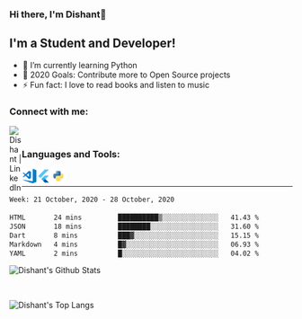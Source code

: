 ### Hi there, I'm Dishant👋

## I'm a Student and Developer!

- 🌱 I’m currently learning Python
- 🥅 2020 Goals: Contribute more to Open Source projects
- ⚡ Fun fact: I love to read books and listen to music

### Connect with me:

[<img align="left" alt="Dishant | LinkedIn" width="22px" src="https://cdn.jsdelivr.net/npm/simple-icons@v3/icons/linkedin.svg" />][linkedin]

<br />

### Languages and Tools:

[<img align="left" alt="Visual Studio Code" width="26px" src="https://raw.githubusercontent.com/github/explore/80688e429a7d4ef2fca1e82350fe8e3517d3494d/topics/visual-studio-code/visual-studio-code.png" />]()
[<img align="left" alt="Flutter" width="26px" src="https://raw.githubusercontent.com/github/explore/80688e429a7d4ef2fca1e82350fe8e3517d3494d/topics/flutter/flutter.png" />][flutter]
[<img align="left" alt="Flutter" width="26px" src="https://raw.githubusercontent.com/github/explore/80688e429a7d4ef2fca1e82350fe8e3517d3494d/topics/python/python.png" />]()
<br />

---

<!--START_SECTION:waka-->
```text
Week: 21 October, 2020 - 28 October, 2020

HTML       24 mins         ██████████▒░░░░░░░░░░░░░░   41.43 % 
JSON       18 mins         ████████░░░░░░░░░░░░░░░░░   31.60 % 
Dart       8 mins          ███▓░░░░░░░░░░░░░░░░░░░░░   15.15 % 
Markdown   4 mins          █▓░░░░░░░░░░░░░░░░░░░░░░░   06.93 % 
YAML       2 mins          █░░░░░░░░░░░░░░░░░░░░░░░░   04.02 % 
```
<!--END_SECTION:waka-->

![Dishant's Github Stats](https://github-readme-stats.vercel.app/api?username=thisis-dc4&count_private=true&show_icons=true&theme=vue)

<br />

![Dishant's Top Langs](https://github-readme-stats.vercel.app/api/top-langs/?username=thisis-dc4&theme=vue&layout=compact)


[linkedin]: https://linkedin.com/in/dishant-chaudhary-477a1119b
[flutter]: https://flutter.dev
